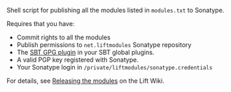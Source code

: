 Shell script for publishing all the modules listed in `modules.txt` to Sonatype.

Requires that you have:

* Commit rights to all the modules
* Publish permissions to `net.liftmodules` Sonatype repository
* The [SBT GPG plugin](https://github.com/sbt/xsbt-gpg-plugin) in your SBT global plugins.
* A valid PGP key registered with Sonatype.
* Your Sonatype login in `/private/liftmodules/sonatype.credentials`

For details, see [Releasing the modules](https://www.assembla.com/spaces/liftweb/wiki/Releasing_the_modules) on the Lift Wiki.
